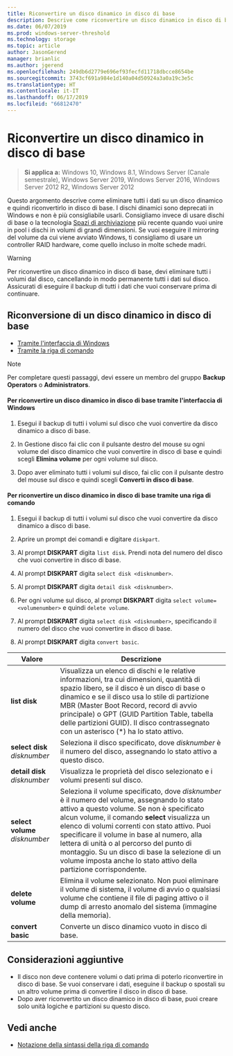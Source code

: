 ```yaml
---
title: Riconvertire un disco dinamico in disco di base
description: Descrive come riconvertire un disco dinamico in disco di base.
ms.date: 06/07/2019
ms.prod: windows-server-threshold
ms.technology: storage
ms.topic: article
author: JasonGerend
manager: brianlic
ms.author: jgerend
ms.openlocfilehash: 249db6d2779e696ef93fecfd11718dbcce8654be
ms.sourcegitcommit: 3743cf691a984e1d140a04d50924a3a0a19c3e5c
ms.translationtype: HT
ms.contentlocale: it-IT
ms.lasthandoff: 06/17/2019
ms.locfileid: "66812470"
---
```

# <a name="change-a-dynamic-disk-back-to-a-basic-disk"></a>Riconvertire un disco dinamico in disco di base

> **Si applica a:** Windows 10, Windows 8.1, Windows Server (Canale semestrale), Windows Server 2019, Windows Server 2016, Windows Server 2012 R2, Windows Server 2012

Questo argomento descrive come eliminare tutti i dati su un disco dinamico e quindi riconvertirlo in disco di base. I dischi dinamici sono deprecati in Windows e non è più consigliabile usarli. Consigliamo invece di usare dischi di base o la tecnologia [Spazi di archiviazione](https://support.microsoft.com/help/12438/windows-10-storage-spaces) più recente quando vuoi unire in pool i dischi in volumi di grandi dimensioni. Se vuoi eseguire il mirroring del volume da cui viene avviato Windows, ti consigliamo di usare un controller RAID hardware, come quello incluso in molte schede madri.

> [!WARNING]
> Per riconvertire un disco dinamico in disco di base, devi eliminare tutti i volumi dal disco, cancellando in modo permanente tutti i dati sul disco. Assicurati di eseguire il backup di tutti i dati che vuoi conservare prima di continuare.

## <a name="changing-a-dynamic-disk-back-to-a-basic-disk"></a>Riconversione di un disco dinamico in disco di base

-   [Tramite l'interfaccia di Windows](#to-change-a-dynamic-disk-back-to-a-basic-disk-using-the-windows-interface)
-   [Tramite la riga di comando](#to-change-a-dynamic-disk-back-to-a-basic-disk-using-a-command-line)

> [!NOTE]
> Per completare questi passaggi, devi essere un membro del gruppo **Backup Operators** o **Administrators**.

#### <a name="to-change-a-dynamic-disk-back-to-a-basic-disk-using-the-windows-interface"></a>Per riconvertire un disco dinamico in disco di base tramite l'interfaccia di Windows

1.  Esegui il backup di tutti i volumi sul disco che vuoi convertire da disco dinamico a disco di base.

2.  In Gestione disco fai clic con il pulsante destro del mouse su ogni volume del disco dinamico che vuoi convertire in disco di base e quindi scegli **Elimina volume** per ogni volume sul disco.

3.  Dopo aver eliminato tutti i volumi sul disco, fai clic con il pulsante destro del mouse sul disco e quindi scegli **Converti in disco di base**.

#### <a name="to-change-a-dynamic-disk-back-to-a-basic-disk-using-a-command-line"></a>Per riconvertire un disco dinamico in disco di base tramite una riga di comando

1.  Esegui il backup di tutti i volumi sul disco che vuoi convertire da disco dinamico a disco di base.

2.  Aprire un prompt dei comandi e digitare `diskpart`.

3.  Al prompt **DISKPART** digita `list disk`. Prendi nota del numero del disco che vuoi convertire in disco di base.

4.  Al prompt **DISKPART** digita `select disk <disknumber>`.

5.  Al prompt **DISKPART** digita `detail disk <disknumber>`.

6.  Per ogni volume sul disco, al prompt **DISKPART** digita `select volume= <volumenumber>` e quindi `delete volume`.

7.  Al prompt **DISKPART** digita `select disk <disknumber>`, specificando il numero del disco che vuoi convertire in disco di base.

8.  Al prompt **DISKPART** digita `convert basic`.


| Valore  | Descrizione |
| --- | --- |
| **list disk**                         | Visualizza un elenco di dischi e le relative informazioni, tra cui dimensioni, quantità di spazio libero, se il disco è un disco di base o dinamico e se il disco usa lo stile di partizione MBR (Master Boot Record, record di avvio principale) o GPT (GUID Partition Table, tabella delle partizioni GUID). Il disco contrassegnato con un asterisco (*) ha lo stato attivo. |
| **select disk** <em>disknumber</em>   | Seleziona il disco specificato, dove <em>disknumber</em> è il numero del disco, assegnando lo stato attivo a questo disco.  |
| **detail disk** <em>disknumber</em>   | Visualizza le proprietà del disco selezionato e i volumi presenti sul disco.  |
| **select volume** <em>disknumber</em> | Seleziona il volume specificato, dove <em>disknumber</em> è il numero del volume, assegnando lo stato attivo a questo volume. Se non è specificato alcun volume, il comando **select** visualizza un elenco di volumi correnti con stato attivo. Puoi specificare il volume in base al numero, alla lettera di unità o al percorso del punto di montaggio. Su un disco di base la selezione di un volume imposta anche lo stato attivo della partizione corrispondente. |
| **delete volume**                     | Elimina il volume selezionato. Non puoi eliminare il volume di sistema, il volume di avvio o qualsiasi volume che contiene il file di paging attivo o il dump di arresto anomalo del sistema (immagine della memoria). |
| **convert basic** | Converte un disco dinamico vuoto in disco di base.  |

## <a name="additional-considerations"></a>Considerazioni aggiuntive

-   Il disco non deve contenere volumi o dati prima di poterlo riconvertire in disco di base. Se vuoi conservare i dati, eseguine il backup o spostali su un altro volume prima di convertire il disco in disco di base.
-   Dopo aver riconvertito un disco dinamico in disco di base, puoi creare solo unità logiche e partizioni su questo disco.

## <a name="see-also"></a>Vedi anche

-   [Notazione della sintassi della riga di comando](https://technet.microsoft.com/library/cc742449(v=ws.11).aspx)